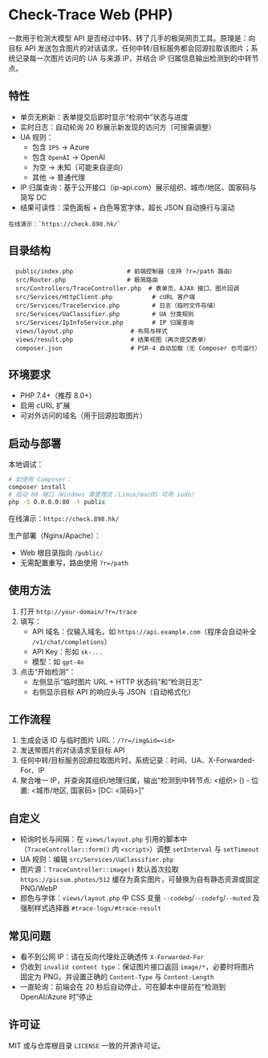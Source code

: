 # Check-Trace Web (PHP)

一款用于检测大模型 API 是否经过中转、转了几手的极简网页工具。原理是：向目标 API 发送包含图片的对话请求，任何中转/目标服务都会回源拉取该图片；系统记录每一次图片访问的 UA 与来源 IP，并结合 IP 归属信息输出检测到的中转节点。

## 特性
- 单页无刷新：表单提交后即时显示“检测中”状态与进度
- 实时日志：自动轮询 20 秒展示新发现的访问方（可按需调整）
- UA 规则：
  - 包含 `IPS` → Azure
  - 包含 `OpenAI` → OpenAI
  - 为空 → 未知（可能来自逆向）
  - 其他 → 普通代理
- IP 归属查询：基于公开接口（ip-api.com）展示组织、城市/地区、国家码与简写 DC
- 结果可读性：深色面板 + 白色等宽字体，超长 JSON 自动换行与滚动

```
在线演示：`https://check.898.hk/`
```

## 目录结构
```
  public/index.php               # 前端控制器（支持 ?r=/path 路由）
  src/Router.php                 # 极简路由
  src/Controllers/TraceController.php  # 表单页、AJAX 接口、图片回调
  src/Services/HttpClient.php           # cURL 客户端
  src/Services/TraceService.php         # 日志（临时文件存储）
  src/Services/UaClassifier.php         # UA 分类规则
  src/Services/IpInfoService.php        # IP 归属查询
  views/layout.php                # 布局与样式
  views/result.php                # 结果视图（再次提交表单）
  composer.json                   # PSR-4 自动加载（无 Composer 也可运行）
```

## 环境要求
- PHP 7.4+（推荐 8.0+）
- 启用 cURL 扩展
- 可对外访问的域名（用于回源拉取图片）

## 启动与部署
本地调试：
```bash
# 如使用 Composer：
composer install
# 启动 80 端口（Windows 需管理员；Linux/macOS 可用 sudo）
php -S 0.0.0.0:80 -t public
```
在线演示：`https://check.898.hk/`

生产部署（Nginx/Apache）：
- Web 根目录指向 `/public/`
- 无需配置重写，路由使用 `?r=/path`

## 使用方法
1. 打开 `http://your-domain/?r=/trace`
2. 填写：
   - API 域名：仅输入域名，如 `https://api.example.com`（程序会自动补全 `/v1/chat/completions`）
   - API Key：形如 `sk-...`
   - 模型：如 `gpt-4o`
3. 点击“开始检测”：
   - 左侧显示“临时图片 URL + HTTP 状态码”和“检测日志”
   - 右侧显示目标 API 的响应头与 JSON（自动格式化）

## 工作流程
1. 生成会话 ID 与临时图片 URL：`/?r=/img&id=<id>`
2. 发送带图片的对话请求至目标 API
3. 任何中转/目标服务回源拉取图片时，系统记录：时间、UA、X-Forwarded-For、IP
4. 聚合唯一 IP，并查询其组织/地理归属，输出“检测到中转节点: <组织> (<IP>) - 位置: <城市/地区, 国家码> [DC: <简码>]”

## 自定义
- 轮询时长与间隔：在 `views/layout.php` 引用的脚本中（`TraceController::form()` 内 `<script>`）调整 `setInterval` 与 `setTimeout`
- UA 规则：编辑 `src/Services/UaClassifier.php`
- 图片源：`TraceController::image()` 默认首次拉取 `https://picsum.photos/512` 缓存为真实图片，可替换为自有静态资源或固定 PNG/WebP
- 颜色与字体：`views/layout.php` 中 CSS 变量 `--codebg`/`--codefg`/`--muted` 及强制样式选择器 `#trace-logs/#trace-result`

## 常见问题
- 看不到公网 IP：请在反向代理处正确透传 `X-Forwarded-For`
- 仍收到 `invalid content type`：保证图片接口返回 `image/*`，必要时将图片固定为 PNG，并设置正确的 `Content-Type` 与 `Content-Length`
- 一直轮询：前端会在 20 秒后自动停止，可在脚本中提前在“检测到 OpenAI/Azure 时”停止

## 许可证
MIT 或与仓库根目录 `LICENSE` 一致的开源许可证。

